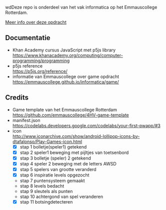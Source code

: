 wdDeze repo is onderdeel van het vak informatica op het Emmauscollege Rotterdam.

[Meer info over deze opdracht](https://informatica.emmauscollege.nl/)

## Documentatie
- Khan Academy cursus JavaScript met p5js library <br>
https://www.khanacademy.org/computing/computer-programming/programming
- p5js reference <br>
https://p5js.org/reference/
- informatie van Emmauscollege over game opdracht <br>
https://emmauscollege.github.io/informatica/game/

## Credits
- Game template van het Emmauscollege Rotterdam <br>
        https://github.com/emmauscollege/4HV-game-template
- manifest.json <br>
        https://codelabs.developers.google.com/codelabs/your-first-pwapp/#3
- icon <br>
        http://www.iconarchive.com/show/android-lollipop-icons-by-dtafalonso/Play-Games-icon.html
  - [x] stap 1 bolletje(speler1) getekend
  - [x] stap 2 speler1 beweging met pijltjes van toetsenbord
  - [x] stap 3 bolletje (speler) 2 getekend
  - [x] stap 4 speler 2 beweging met de letters AWSD
  - [x] stap 5 spelers van grootte veranderd 
  - [x] stap 6 inspiratie levels opgezocht
  - stap 7 puntensysteem gemaakt 
  - stap 8 levels bedacht 
  - stap 9 sleutels als punten
  - stap 10 achtergond van spel veranderen
  - [x] stap 11 botsingdetecteren
